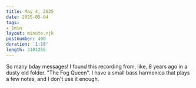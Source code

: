 ```yaml
---
title: May 4, 2025
date: 2025-05-04
tags:
- 1min
layout: minute.njk
postnumber: 490
duration: '1:18'
length: 3101256
---
```

So many bday messages! I found this recording from, like, 8 years ago in a dusty old folder. "The Fog Queen". I have a small bass harmonica that plays a few notes, and I don't use it enough. 